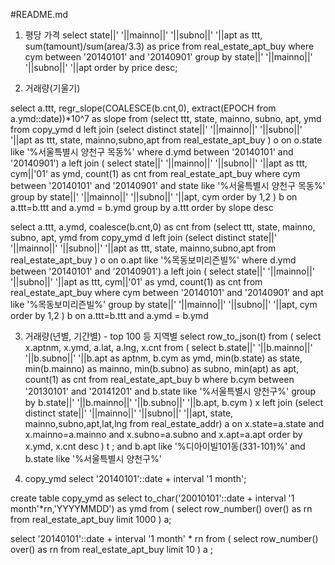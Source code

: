 #README.md

1. 평당 가격
select state||' '||mainno||' '||subno||' '||apt as ttt, sum(tamount)/sum(area/3.3) as price
from real_estate_apt_buy 
where cym between '20140101' and '20140901'
group by state||' '||mainno||' '||subno||' '||apt
order by price desc; 

2. 거래량(기울기)

select a.ttt, regr_slope(COALESCE(b.cnt,0), extract(EPOCH from a.ymd::date))*10^7 as slope  from
(select  ttt, state, mainno, subno, apt, ymd
from copy_ymd d left join (select distinct state||' '||mainno||' '||subno||' '||apt as ttt, state, mainno,subno,apt  from real_estate_apt_buy ) o on o.state like '%서울특별시 양천구 목동%'
where d.ymd between '20140101' and '20140901') a
left join (
select state||' '||mainno||' '||subno||' '||apt as ttt, cym||'01' as ymd, count(1) as cnt 
from real_estate_apt_buy where cym between '20140101' and '20140901'
and state like '%서울특별시 양천구 목동%'
group by state||' '||mainno||' '||subno||' '||apt, cym order by 1,2
) b on a.ttt=b.ttt and a.ymd = b.ymd 
group by a.ttt order by slope desc

select a.ttt, a.ymd, coalesce(b.cnt,0) as cnt from 
(select  ttt, state, mainno, subno, apt, ymd
from copy_ymd d left join (select distinct state||' '||mainno||' '||subno||' '||apt as ttt, state, mainno,subno,apt  from real_estate_apt_buy ) o on o.apt like '%목동보미리즌빌%'
where d.ymd between '20140101' and '20140901') a
left join (
select state||' '||mainno||' '||subno||' '||apt as ttt, cym||'01' as ymd, count(1) as cnt 
from real_estate_apt_buy where cym between '20140101' and '20140901'
and apt like '%목동보미리즌빌%'
group by state||' '||mainno||' '||subno||' '||apt, cym order by 1,2
) b on a.ttt=b.ttt and a.ymd = b.ymd 


3. 거래량(년별, 기간별) - top 100 등 지역별 
select row_to_json(t) from (
select x.aptnm, x.ymd, a.lat, a.lng, x.cnt from (
select b.state||' '||b.mainno||' '||b.subno||' '||b.apt as aptnm, b.cym as ymd, min(b.state) as state, min(b.mainno) as mainno, min(b.subno) as subno, min(apt) as apt, count(1) as cnt 
from real_estate_apt_buy b 
where b.cym between '20130101' and '20141201'
and b.state like '%서울특별시 양천구%'
group by b.state||' '||b.mainno||' '||b.subno||' '||b.apt, b.cym
) x left join (select distinct state||' '||mainno||' '||subno||' '||apt, state, mainno,subno,apt,lat,lng from real_estate_addr) a on x.state=a.state and x.mainno=a.mainno and x.subno=a.subno and x.apt=a.apt order by x.ymd, x.cnt desc
) t 
;
and b.apt like '%디아이빌101동(331-101)%'
and b.state like '%서울특별시 양천구%'

4. copy_ymd 
select '20140101'::date + interval '1 month';

create table copy_ymd as
select to_char('20010101'::date + interval '1 month'*rn,'YYYYMMDD') as ymd from (
select row_number() over() as rn from real_estate_apt_buy limit 1000
) a;

select '20140101'::date + interval '1 month' * rn from ( select  row_number() over() as rn
from real_estate_apt_buy limit 10 ) a ;








